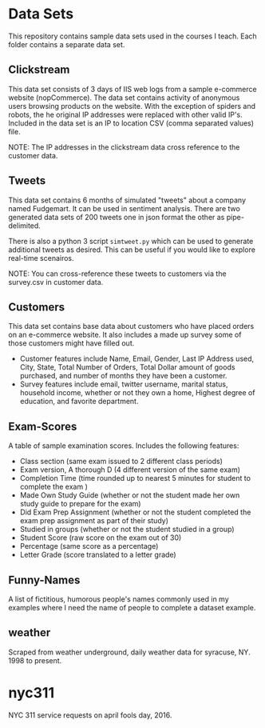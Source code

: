 # Data Sets

This repository contains sample data sets used in the courses I teach. Each folder contains a separate data set.

## Clickstream

This data set consists of 3 days of IIS web logs from a sample e-commerce website (nopCommerce).
The data set contains activity of anonymous users browsing products on the website.
With the exception of spiders and robots, the he original IP addresses were replaced with other valid IP's.
Included in the data set is an IP to location CSV (comma separated values) file.

NOTE: The IP addresses in the clickstream data cross reference to the customer data.

## Tweets
This data set contains 6 months of simulated "tweets" about a company named Fudgemart. It can be used in sentiment analysis.  There are two generated data sets of 200 tweets one in json format the other as pipe-delimited.

There is also a python 3 script  `simtweet.py` which can be used to generate additional tweets as desired. This can be useful if you would like to explore real-time scenairos.


NOTE: You can cross-reference these tweets to customers via the survey.csv in customer data.


## Customers
This data set contains base data about customers who have placed orders on an e-commerce website. It also includes a made up survey some of those customers might have filled out.  

- Customer features include Name, Email, Gender, Last IP Address used, City, State, Total Number of Orders, Total Dollar amount of goods purchased, and number of months they have been a customer.  
- Survey features include email, twitter username, marital status, household income, whether or not they own a home, Highest degree of education, and favorite department.


## Exam-Scores

A table of sample examination scores. Includes the following features:

- Class section (same exam issued to 2 different class periods)
- Exam version, A thorough D (4 different version of the same exam)
- Completion Time (time rounded up to nearest 5 minutes for student to complete the exam )
- Made Own Study Guide (whether or not the student made her own study guide to prepare for the exam)
- Did Exam Prep Assignment (whether or not the student completed the exam prep assignment as part of their study)
- Studied in groups (whether or not the student studied in a group)
- Student Score (raw score on the exam out of 30)
- Percentage (same score as a percentage)
- Letter Grade (score translated to a letter grade)

## Funny-Names

A list of fictitious, humorous people's names commonly used in my examples where I need the name of people to complete a dataset example.

## weather
Scraped from weather underground, daily weather data for syracuse, NY. 1998 to present.

# nyc311
NYC 311 service requests on april fools day, 2016.
